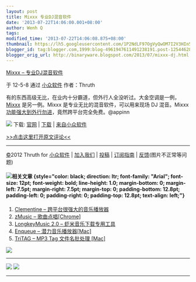 ```yaml
---
layout: post
title: Mixxx 专业DJ混音软件
date: '2013-07-22T14:06:00.001+08:00'
author: Wenh Q
tags:
modified_time: '2013-07-22T14:06:08.875+08:00'
thumbnail: https://lh5.googleusercontent.com/1P2NdLF97OgVyQwOM7I2V3HIn5boHM8BkGrs-CknLz_kouqhLQM9UaybsNXf6_8ir7gEA9CNO8knw01WvxPHuaUbN2KyJP4Jb832JPvLczfpgpr8eTE=s72-c
blogger_id: tag:blogger.com,1999:blog-4961947611491238191.post-1254462865987985340
blogger_orig_url: http://binaryware.blogspot.com/2013/07/mixxx-dj.html
---
```


[
Mixxx – 专业DJ混音软件](http://www.appinn.com/mixxx/)

于 12-5-8 通过 [小众软件](http://www.appinn.com/) 作者：Thruth

有的东西高级无比，在业内十分霸道，但外行人全没听过。大金空调是一例，[Mixxx](http://www.appinn.com/mixxx/) 是另一例。Mixxx 是专业无比的混音软件，可以用来现场
DJ 混音。Mixxx
[功能强大到外行勿进](http://www.mixxx.org/features/)，竟然跨平台完全免费。@appinn

![](https://lh5.googleusercontent.com/1P2NdLF97OgVyQwOM7I2V3HIn5boHM8BkGrs-CknLz_kouqhLQM9UaybsNXf6_8ir7gEA9CNO8knw01WvxPHuaUbN2KyJP4Jb832JPvLczfpgpr8eTE) 下载:
[官网](http://www.mixxx.org/) | [下载](http://www.mixxx.org/download/) |
[来自小众软件](http://www.appinn.com/mixxx/)

[>>点击这里打开原文评论<<](http://www.appinn.com/mixxx/?utm_source=feeds&utm_medium=permalink&utm_campaign=feeds)

* * * * *

[©](http://www.appinn.com/copyright/?utm_source=feeds&utm_medium=copyright&utm_campaign=feeds)2012
Thruth for
[小众软件](http://www.appinn.com/?utm_source=feeds&utm_medium=appinn&utm_campaign=feeds) |
[加入我们](http://www.appinn.com/join-us/?utm_source=feeds&utm_medium=joinus&utm_campaign=feeds) |
[投稿](http://www.appinn.com/contribute/?utm_source=feeds&utm_medium=contribute&utm_campaign=feeds) |
[订阅指南](http://www.appinn.com/feeds-subscribe/?utm_source=feeds&utm_medium=feedsubscribe&utm_campaign=feeds) |
[反馈](http://appinn.wufoo.com/forms/eccae-aeeae/)(图片不正常等问题)

#### ![](https://lh3.googleusercontent.com/Pg11d4jJcT_rwVdqQfloZjWSMMckG40U_zj__xBNtOKnBqL-hqkR448_aoimJrvJR6zE7fXbtaf5J4ThrxyQ1Y5EVM_eOsAWEqC9f5P1oPFdSkNgbTs)相关文章 {style="color: black; direction: ltr; font-family: "Arial"; font-size: 12pt; font-weight: bold; line-height: 1.0; margin-bottom: 0; margin-left: 7.5pt; margin-right: 7.5pt; margin-top: 0; padding-bottom: 12.8pt; padding-left: 0; padding-right: 0; padding-top: 12.8pt; text-align: left;"}

1.  [Clementine –
    跨平台很强大的音乐播放器](http://www.appinn.com/clementine/)
2.  [zMusic – 歌曲点唱[Chrome]](http://www.appinn.com/zmusic/)
3.  [LongkeyMusic 2.0 –
    虾米音乐下载专用工具](http://www.appinn.com/longkeymusic-2-0/)
4.  [Enqueue – 潜力音乐播放器[Mac]](http://www.appinn.com/enqueue/)
5.  [TriTAG – MP3 Tag 文件名批处理 [Mac]](http://www.appinn.com/tritag/)

![](https://lh6.googleusercontent.com/Kh3C0vFlgVJtWSx5L8q8D-DeBtw8pXQ_NqY8lZ1qTQH-QGT2-tcPYolnYnAh12EjZs7mLw61Ca_OZTqb9ZMUUgpX4LmDySwLdIpCkbb_K38zJ6gxMS0)

[](https://www.blogger.com/blogger.g?blogID=4961947611491238191#)[](https://www.blogger.com/blogger.g?blogID=4961947611491238191#)

  ------------------------------------------------------------------------------------------------------------------------------------------------------------ ------------------------------------------------------------------------------------------------------------------------------------------------------------
  ![](https://lh6.googleusercontent.com/fjHXob0opHOVRXqMaj4YoExujbO22h61aAgam3UljriaMF0PxPad8wvZLPGMnelTxzlj-ZsgB6ahXCflE5arDq81snTvu3Cw6s2XBRy8myKZNGg3E6E)   ![](https://lh6.googleusercontent.com/UK_9SBxOEGdQhocOT9kc2C2zpwl2TqeDvEkOjTezrY_QEFICOHvCz4rutvEOHRrfPZe3UrUQUOB8Vancs3HIqTsGcys8yVfcnZ9wbxq9lmVYOOxbAX4)
  ------------------------------------------------------------------------------------------------------------------------------------------------------------ ------------------------------------------------------------------------------------------------------------------------------------------------------------
